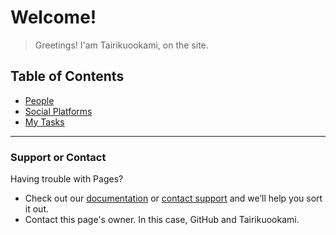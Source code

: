 # Welcome!

> Greetings! I'am Tairikuookami, on the site.

## Table of Contents
- [People](https://GrayWolf64.github.io/people)
- [Social Platforms](https://GrayWolf64.github.io/socialplatforms)
- [My Tasks](https://GrayWolf64.github.io/tasks)
***

### Support or Contact

Having trouble with Pages? 
- Check out our [documentation](https://docs.github.com/categories/github-pages-basics/) or [contact support](https://support.github.com/contact) and we’ll help you sort it out.
- Contact this page's owner. In this case, GitHub and Tairikuookami.

